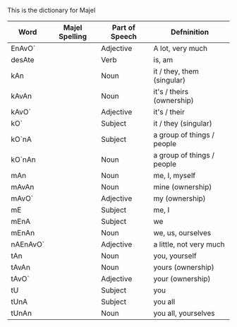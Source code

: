 This is the dictionary for Majel

| Word      | Majel Spelling | Part of Speech | Defninition                |
| --------- | -------------- | -------------- | -------------------------- |
| EnAvO\`   |                | Adjective      | A lot, very much           |
| desAte    |                | Verb           | is, am                     |
| kAn       |                | Noun           | it / they, them (singular) |
| kAvAn     |                | Noun           | it's / theirs (ownership)  |
| kAvO\`    |                | Adjective      | it's / their               |
| kO\`      |                | Subject        | it / they (singular)       |
| kO\`nA    |                | Subject        | a group of things / people |
| kO\`nAn   |                | Noun           | a group of things / people |
| mAn       |                | Noun           | me, I, myself              |
| mAvAn     |                | Noun           | mine (ownership)           |
| mAvO\`    |                | Adjective      | my (ownership)             |
| mE        |                | Subject        | me, I                      |
| mEnA      |                | Subject        | we                         |
| mEnAn     |                | Noun           | we, us, ourselves          |
| nAEnAvO\` |                | Adjective      | a little, not very much    |
| tAn       |                | Noun           | you, yourself              |
| tAvAn     |                | Noun           | yours (ownership)          |
| tAvO\`    |                | Adjective      | your (ownership)           |
| tU        |                | Subject        | you                        |
| tUnA      |                | Subject        | you all                    |
| tUnAn     |                | Noun           | you all, yourselves        |

